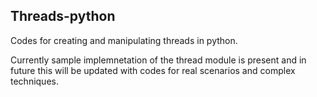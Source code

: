 ## Threads-python
Codes for creating and manipulating threads in python. 

Currently sample implemnetation of the thread module is present and in future this will be updated with codes for real scenarios and complex techniques.
